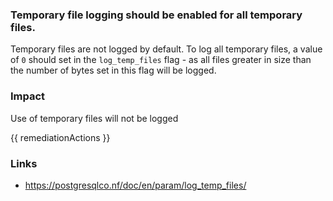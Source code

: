 
### Temporary file logging should be enabled for all temporary files.

Temporary files are not logged by default. To log all temporary files, a value of `0` should set in the `log_temp_files` flag - as all files greater in size than the number of bytes set in this flag will be logged.

### Impact
Use of temporary files will not be logged

<!-- DO NOT CHANGE -->
{{ remediationActions }}

### Links
- https://postgresqlco.nf/doc/en/param/log_temp_files/
        